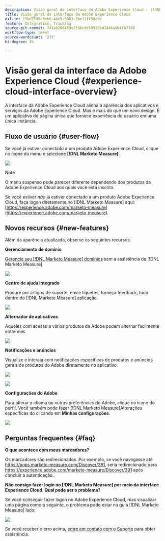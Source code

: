 ```yaml
---
description: Visão geral da interface do Adobe Experience Cloud - [!DNL Marketo Measure]
title: Visão geral da interface da Adobe Experience Cloud
exl-id: 15bd7590-8eb0-46e5-9883-3be11ff58c9e
feature: Integration, Tracking
source-git-commit: 741ab20845de2f3bcde589291d7446a5b4f877d8
workflow-type: tm+mt
source-wordcount: '277'
ht-degree: 4%

---
```


# Visão geral da interface da Adobe Experience Cloud {#experience-cloud-interface-overview}

A interface da Adobe Experience Cloud alinha a aparência dos aplicativos e serviços da Adobe Experience Cloud. Mas é mais do que um novo design. É um aplicativo de página única que fornece experiência do usuário em uma única instância.

## Fluxo de usuário {#user-flow}

Se você já estiver conectado a um produto Adobe Experience Cloud, clique no ícone do menu e selecione **[!DNL Marketo Measure]**.

![](assets/unified-shell-overview-4.png)

>[!NOTE]
>
>O menu suspenso pode parecer diferente dependendo dos produtos da Adobe Experience Cloud aos quais você está inscrito.

Se você estiver _não_ já estiver conectado a um produto Adobe Experience Cloud, faça logon diretamente no [!DNL Marketo Measure] aqui: [https://experience.adobe.com/marketo-measure](https://experience.adobe.com/marketo-measure).

## Novos recursos {#new-features}

Além da aparência atualizada, observe os seguintes recursos:

**Gerenciamento de domínio**

[Gerencie seu [!DNL Marketo Measure] domínios](/help/marketo-measure-and-adobe/domain-management.md) sem a assistência de [!DNL Marketo Measure].

![](assets/unified-shell-overview-5.png)

**Centro de ajuda integrado**

Procure por artigos de suporte, envie tíquetes, forneça feedback, tudo dentro do [!DNL Marketo Measure] aplicação.

![](assets/unified-shell-overview-6.png)

**Alternador de aplicativos**

Aqueles com acesso a vários produtos de Adobe podem alternar facilmente entre eles.

![](assets/unified-shell-overview-7.png)

**Notificações e anúncios**

Visualize e interaja com notificações específicas de produtos e anúncios gerais de produtos do Adobe diretamente no aplicativo.

![](assets/unified-shell-overview-8.png)

![](assets/unified-shell-overview-9.png)

**Configurações do Adobe**

Para alterar o idioma ou outras preferências do Adobe, clique no ícone do perfil. Você também pode fazer [!DNL Marketo Measure]Alterações específicas do clicando em **Minhas configurações**.

![](assets/unified-shell-overview-10.png)

## Perguntas frequentes {#faq}

**O que acontece com meus marcadores?**

Os marcadores são redirecionados. Por exemplo, se você navegasse até https://apps.marketo-measure.com/Discover/391, seria redirecionado para https://experience.adobe.com/marketo-measure/Discover/391 após concluir a autenticação.

**Não consigo fazer login no [!DNL Marketo Measure] por meio da interface Experience Cloud. Qual pode ser o problema?**

Se você conseguir fazer logon no Adobe Experience Cloud, mas visualizar uma página como a seguinte, o problema pode estar na guia [!DNL Marketo Measure] lado:

![](assets/unified-shell-overview-11.png)

Se você receber o erro acima, [entre em contato com o Suporte](https://nation.marketo.com/t5/support/ct-p/Support) para obter assistência.
